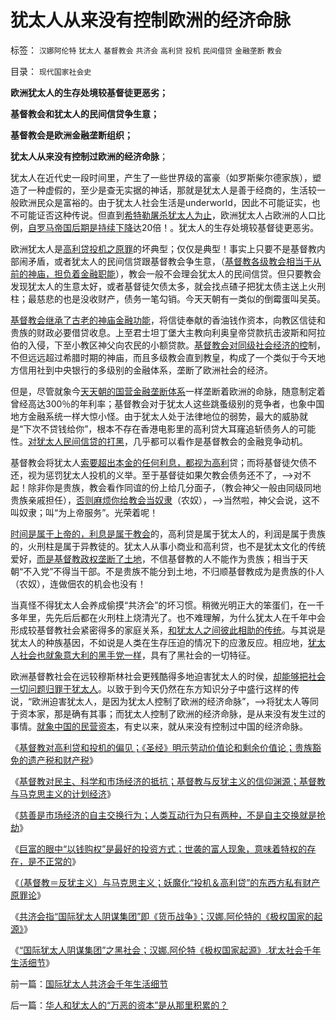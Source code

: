 # 犹太人从来没有控制欧洲的经济命脉

标签： `汉娜阿伦特` `犹太人` `基督教会` `共济会` `高利贷` `投机` `民间借贷` `金融垄断` `教会` 

目录： `现代国家社会史`

**欧洲犹太人的生存处境较基督徒更恶劣；**

**基督教会和犹太人的民间信贷争生意；**

**基督教会是欧洲金融垄断组织；**

**犹太人从来没有控制过欧洲的经济命脉**；

犹太人在近代史一段时间里，产生了一些世界级的富豪（如罗斯柴尔德家族），塑造了一种虚假的，至少是查无实据的神话，那就是犹太人是善于经商的，生活较一般欧洲民众是富裕的。由于犹太人社会生活是underworld，因此不可能证实，也不可能证否这种传说。但直到[希特勒屠杀犹太人为止](../../../2011/3/12/“妖魔化希特勒”掩盖了危险的社会规律.md)，欧洲犹太人占欧洲的人口比例，[自罗马帝国后期是持续下降](../../../2010/11/17/基督教与罗马帝国和解道路.md)达20倍！。犹太人的生存处境较基督徒更恶劣。

欧洲犹太人是[高利贷投机之原罪](../../../2011/6/23/为什么传统文化对高利贷恨之入骨呢？.md)的坏典型；仅仅是典型！事实上只要不是基督教内部闹矛盾，或者犹太人的民间信贷跟基督教会争生意，（[基督教各级教会相当于从前的神庙，担负着金融职能](../../../2010/8/20/通货膨胀堰塞湖；神庙和中央银行.md)），教会一般不会理会犹太人的民间信贷。但只要教会发现犹太人的生意太好，或者基督徒欠债太多，就会找点碴子把犹太债主送上火刑柱；最慈悲的也是没收财产，债务一笔勾销。今天天朝有一类似的倒霉蛋叫吴英。

[基督教会继承了古老的神庙金融功能](../../../2010/5/13/古埃及近似毛式社会主义公有制,和牛.md)，将信徒奉献的香油钱作资本，向教区信徒和贵族的财政必要借贷收息。上至君士坦丁堡大主教向利奥皇帝贷款抗击波斯和阿拉伯的入侵，下至小教区神父向农民的小额贷款。[基督教会对同级社会经济的控](../../../2011/7/10/中世纪及奴隶社会的特征.md)制，不但远远超过希腊时期的神庙，而且多级教会直到教皇，构成了一个类似于今天地方信用社到中央银行的多级别的金融体系，垄断了欧洲社会的经济。



但是，尽管就象今[天天朝的国营金融垄断体系](../../../2009/1/21/投机的定义；土地改革与金融市场经济去特权化同步.md)一样垄断着欧洲的命脉，随意制定着曾经高达300％的年利率；基督教会对于犹太人这些跳蚤级别的竞争者，也象中国地方金融系统一样大惊小怪。由于犹太人处于法律地位的弱势，最大的威胁就是“下次不贷钱给你”，根本不存在香港电影里的高利贷大耳窿追斩债务人的可能性。[对犹太人民间信贷的打黑](../../../2010/12/3/拜占庭新兴太监，打黑和替罪羊.md)，几乎都可以看作是基督教会的金融竞争动机。

基督教会将犹太人[索要超出本金的任何利息，都视为高利](../../../2011/6/23/为什么次贷危机有高杠杆？麦道夫和垃圾债券是高利贷吗？.md)贷；而将基督徒欠债不还，视为惩罚犹太人投机的义举。至于基督徒如果欠教会债务还不了，——>对不起！除非你是贵族，教会看作同谊的份上给几分面子，（教会神父一般由同级同地贵族亲戚担任），[否则麻烦你给教会当奴隶](../../../2011/8/11/只有私有制不是奴隶制.md)（农奴），——>当然啦，神父会说，这不叫奴隶；叫“为上帝服务”。光荣着呢！

[时间是属于上帝的，利息是属于教会](../../../2011/6/20/奥地利学派时间性偏好断言是错误的.md)的，高利贷是属于犹太人的，利润是属于贵族的，火刑柱是属于异教徒的。犹太人从事小商业和高利贷，也不是犹太文化的传统爱好，[而是基督教政权垄断了土地](../../../2009/1/20/把土地产权还给农民，让土地私有化！.md)，不信基督教的人不能作为贵族；相当于天朝“不入党”不得当干部。不是贵族不能分到土地，不归顺基督教成为是贵族的仆人（农奴），连做佃农的机会也没有！

当真怪不得犹太人会养成偷摸“共济会”的坏习惯。稍微光明正大的笨蛋们，在一千多年里，先先后后都在火刑柱上烧清光了。也不难理解，为什么犹太人在千年中会形成较基督教社会紧密得多的家庭关系，[和犹太人之间彼此相助的传统](../../../2010/8/20/公私不分就是公有制.md)。与其说是犹太人的种族基因，不如说是人类在生存压迫的情况下的应激反应。相应地，[犹太人社会也就象意大利的黑手党一样](../../../2010/2/27/扬我警威“我是兔子，我是兔子”.md)，具有了黑社会的一切特征。

欧洲基督教社会在远较穆斯林社会更残酷得多地迫害犹太人的时侯，[却能够把社会一切问题归罪于犹太人](../../../2011/6/17/资本家是最可爱的蠢驴，是消费者最忠实的朋友.md)。以致于到今天仍然在东方知识分子中盛行这样的传说，“欧洲迫害犹太人，是因为犹太人控制了欧洲的经济命脉”，——>将犹太人等同于资本家，那是确有其事；而犹太人控制了欧洲的经济命脉，是从来没有发生过的事情。[就象中国的民营资本](../../../2010/1/26/民营企业资本是中国的弱势群体.md)，有史以来，就从来没有控制过中国的经济命脉。

《[基督教对高利贷和投机的偏见；《圣经》明示劳动价值论和剩余价值论；贵族豁免的遗产税和财产税](../../../2011/8/26/基督教对高利贷和投机的偏见.md)》

《[基督教对民主、科学和市场经济的抵抗；基督教与反犹主义的信仰渊源；基督教与马克思主义的计划经济](../../../2011/8/26/基督教对民主、科学和市场经济的顽强抵抗.md)》

《[慈善是市场经济的自主交换行为；人类互动行为只有两种，不是自主交换就是抢劫](../../../2011/8/26/慈善捐献是市场经济的自主交换行为.md)》

《[巨富的眼中“以钱购权”是最好的投资方式；世袭的富人现象，意味着特权的存在，是不正常的](../../../2011/8/26/世袭的富人现象，意味着特权的存在.md)》

《[（基督教＝反犹主义）与马克思主义；妖魔化“投机＆高利贷”的东西方私有财产原罪论](../../../2011/8/27/基督教的反犹主义和马克思主义.md)》

《[共济会指“国际犹太人阴谋集团”即《货币战争》；汉娜.阿伦特的《极权国家的起源》](../../../2011/8/27/共济会指“国际犹太人阴谋集团”即《货币战争》.md)》

《[“国际犹太人阴谋集团”之黑社会；汉娜.阿伦特《极权国家起源》.犹太社会千年生活细节](../../../2011/8/27/国际犹太人共济会千年生活细节.md)》

前一篇：[国际犹太人共济会千年生活细节](../../../2011/8/27/国际犹太人共济会千年生活细节.md)

后一篇：[华人和犹太人的“万恶的资本”是从那里积累的？](../../../2011/8/28/华人和犹太人的“万恶的资本”是从那里积累的？.md)